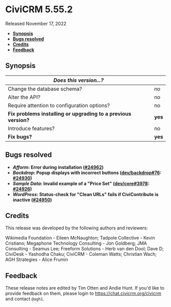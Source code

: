 # CiviCRM 5.55.2

Released November 17, 2022

- **[Synopsis](#synopsis)**
- **[Bugs resolved](#bugs)**
- **[Credits](#credits)**
- **[Feedback](#feedback)**

## <a name="synopsis"></a>Synopsis

| *Does this version...?*                                         |          |
| --------------------------------------------------------------- | -------- |
| Change the database schema?                                     | no       |
| Alter the API?                                                  | no       |
| Require attention to configuration options?                     | no       |
| **Fix problems installing or upgrading to a previous version?** | **yes**  |
| Introduce features?                                             | no       |
| **Fix bugs?**                                                   | **yes**  |

## <a name="bugs"></a>Bugs resolved

* **_Afform_: Error during installation ([#24962](https://github.com/civicrm/civicrm-core/pull/24962))**
* **_Backdrop_: Popup displays with incorrect buttons ([dev/backdrop#76](https://lab.civicrm.org/dev/backdrop/-/issues/76): [#24930](https://github.com/civicrm/civicrm-core/pull/24930))**
* **_Sample Data_: Invalid example of a "Price Set" ([dev/core#3978](https://lab.civicrm.org/dev/core/-/issues/3978): [#24926](https://github.com/civicrm/civicrm-core/pull/24926))**
* **_WordPress_: Status-check for "Clean URLs" fails if CiviContribute is inactive ([#24950](https://github.com/civicrm/civicrm-core/pull/24950))**

## <a name="credits"></a>Credits

This release was developed by the following authors and reviewers:

Wikimedia Foundation - Eileen McNaughton; Tadpole Collective - Kevin Cristiano; Megaphone
Technology Consulting - Jon Goldberg; JMA Consulting - Seamus Lee; Freeform Solutions -
Herb van den Dool; Dave D; CiviDesk - Yashodha Chaku; CiviCRM - Coleman Watts; Christian
Wach; AGH Strategies - Alice Frumin

## <a name="feedback"></a>Feedback

These release notes are edited by Tim Otten and Andie Hunt.  If you'd like to
provide feedback on them, please login to https://chat.civicrm.org/civicrm and
contact `@agh1`.
